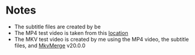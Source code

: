 # Notes
- The subtitle files are created by be
- The MP4 test video is taken from this [location](http://www.sample-videos.com/video/mp4/720/big_buck_bunny_720p_30mb.mp4)
- The MKV test video is created by me using the MP4 video, the subtitle files, and [MkvMerge](https://mkvtoolnix.download/) v20.0.0
